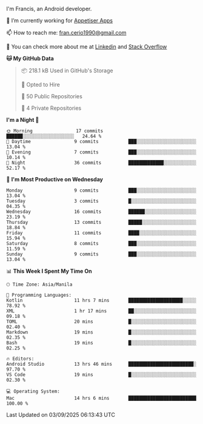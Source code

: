 
I'm Francis, an Android developer.

🔭 I’m currently working for [Appetiser Apps](http://appetiser.com.au)

📫 How to reach me: fran.cerio1990@gmail.com

👀 You can check more about me at [Linkedin](https://www.linkedin.com/in/francerio/) and [Stack Overflow](https://stackoverflow.com/users/1614267/fran-ceriu)



<!--START_SECTION:waka-->
**🐱 My GitHub Data** 

> 📦 218.1 kB Used in GitHub's Storage 
 > 
> 💼 Opted to Hire
 > 
> 📜 50 Public Repositories 
 > 
> 🔑 4 Private Repositories 
 > 
**I'm a Night 🦉** 

```text
🌞 Morning                17 commits          ██████░░░░░░░░░░░░░░░░░░░   24.64 % 
🌆 Daytime                9 commits           ███░░░░░░░░░░░░░░░░░░░░░░   13.04 % 
🌃 Evening                7 commits           ███░░░░░░░░░░░░░░░░░░░░░░   10.14 % 
🌙 Night                  36 commits          █████████████░░░░░░░░░░░░   52.17 % 
```
📅 **I'm Most Productive on Wednesday** 

```text
Monday                   9 commits           ███░░░░░░░░░░░░░░░░░░░░░░   13.04 % 
Tuesday                  3 commits           █░░░░░░░░░░░░░░░░░░░░░░░░   04.35 % 
Wednesday                16 commits          ██████░░░░░░░░░░░░░░░░░░░   23.19 % 
Thursday                 13 commits          █████░░░░░░░░░░░░░░░░░░░░   18.84 % 
Friday                   11 commits          ████░░░░░░░░░░░░░░░░░░░░░   15.94 % 
Saturday                 8 commits           ███░░░░░░░░░░░░░░░░░░░░░░   11.59 % 
Sunday                   9 commits           ███░░░░░░░░░░░░░░░░░░░░░░   13.04 % 
```


📊 **This Week I Spent My Time On** 

```text
🕑︎ Time Zone: Asia/Manila

💬 Programming Languages: 
Kotlin                   11 hrs 7 mins       ████████████████████░░░░░   78.92 % 
XML                      1 hr 17 mins        ██░░░░░░░░░░░░░░░░░░░░░░░   09.18 % 
TOML                     20 mins             █░░░░░░░░░░░░░░░░░░░░░░░░   02.40 % 
Markdown                 19 mins             █░░░░░░░░░░░░░░░░░░░░░░░░   02.35 % 
Bash                     19 mins             █░░░░░░░░░░░░░░░░░░░░░░░░   02.25 % 

🔥 Editors: 
Android Studio           13 hrs 46 mins      ████████████████████████░   97.70 % 
VS Code                  19 mins             █░░░░░░░░░░░░░░░░░░░░░░░░   02.30 % 

💻 Operating System: 
Mac                      14 hrs 6 mins       █████████████████████████   100.00 % 
```


 Last Updated on 03/09/2025 06:13:43 UTC
<!--END_SECTION:waka-->
